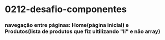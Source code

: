 ﻿# 0212-desafio-componentes
 ### navegação entre páginas: Home(página inicial) e Produtos(lista de produtos que fiz ultilizando "li" e não array)
